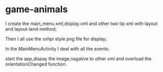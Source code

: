 # game-animals
I create the main_menu.xml,display.xml and other two tip xml with layout and layout-land method;

Then I all use the xxhpi style png file for display;

In the MainMenuActivity I deal with all the events: 

start the app,dispay the image,nagative to other xml and overload the orientationChanged function.
